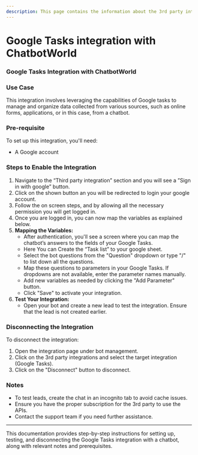 ```yaml
---
description: This page contains the information about the 3rd party integrations.
---
```


# Google Tasks integration with ChatbotWorld

### Google Tasks Integration with ChatbotWorld

### Use Case

This integration involves leveraging the capabilities of Google tasks to manage and organize data collected from various sources, such as online forms, applications, or in this case, from a chatbot.

### Pre-requisite

To set up this integration, you'll need:

* A Google account

### Steps to Enable the Integration

1. Navigate to the “Third party integration” section and you will see a ”Sign in with google” button.
2. Click on the shown button an you will be redirected to login your google account.
3. Follow the on screen steps, and by allowing all the necessary permission you will get logged in.
4. Once you are logged in, you can now map the variables as explained below.
5. **Mapping the Variables:**
   * After authentication, you'll see a screen where you can map the chatbot’s answers to the fields of your Google Tasks.
   * Here You can Create the “Task list” to your google sheet.
   * Select the bot questions from the "Question" dropdown or type "/" to list down all the questions.
   * Map these questions to parameters in your Google Tasks. If dropdowns are not available, enter the parameter names manually.
   * Add new variables as needed by clicking the "Add Parameter" button.
   * Click "Save" to activate your integration.
6. **Test Your Integration:**
   * Open your bot and create a new lead to test the integration. Ensure that the lead is not created earlier.

### Disconnecting the Integration

To disconnect the integration:

1. Open the integration page under bot management.
2. Click on the 3rd party integrations and select the target integration (Google Tasks).
3. Click on the "Disconnect" button to disconnect.

### Notes

* To test leads, create the chat in an incognito tab to avoid cache issues.
* Ensure you have the proper subscription for the 3rd party to use the APIs.
* Contact the support team if you need further assistance.

***

This documentation provides step-by-step instructions for setting up, testing, and disconnecting the Google Tasks integration with a chatbot, along with relevant notes and prerequisites.
